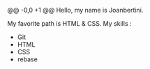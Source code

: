 @@ -0,0 +1 @@
Hello, my name is Joanbertini.

My favorite path is HTML & CSS.
My skills :
- Git
- HTML
- CSS
- rebase
